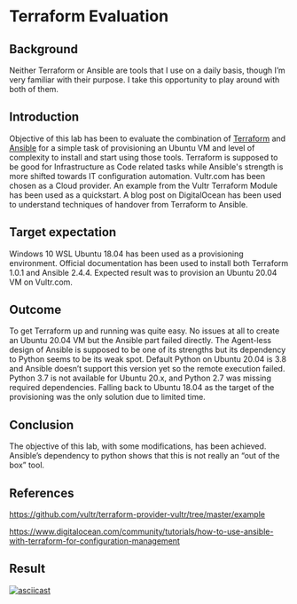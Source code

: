 # Terraform Evaluation
## Background 
Neither Terraform or Ansible are tools that I use on a daily basis, though I’m very familiar with their purpose. I take this opportunity to play around with both of them.

## Introduction
Objective of this lab has been to evaluate the combination of [Terraform](https://www.terraform.io/) and [Ansible](https://docs.ansible.com/ansible/latest/index.html) for a simple task of provisioning an Ubuntu VM and level of complexity to install and start using those tools. Terraform is supposed to be good for Infrastructure as Code related tasks while Ansible's strength is more shifted towards IT configuration automation. Vultr.com has been chosen as a Cloud provider. An example from the Vultr Terraform Module has been used as a quickstart.  A blog post on DigitalOcean has been used to understand techniques of handover from Terraform to Ansible. 

## Target expectation
Windows 10 WSL Ubuntu 18.04 has been used as a provisioning environment. Official documentation has been used to install both Terraform 1.0.1 and Ansible 2.4.4. Expected result was to provision an Ubuntu 20.04 VM on Vultr.com.

## Outcome
To get Terraform up and running was quite easy. No issues at all to create an Ubuntu 20.04 VM but the Ansible part failed directly. The Agent-less design of Ansible is supposed to be one of its strengths but its dependency to Python seems to be its weak spot. Default Python on Ubuntu 20.04 is 3.8 and Ansible doesn’t support this version yet so the remote execution failed. Python 3.7 is not available for Ubuntu 20.x, and Python 2.7 was missing required dependencies. Falling back to Ubuntu 18.04 as the target of the provisioning was the only solution due to limited time.

## Conclusion 
The objective of this lab, with some modifications, has been achieved. Ansible’s dependency to python shows that this is not really an “out of the box” tool.

## References 
https://github.com/vultr/terraform-provider-vultr/tree/master/example


https://www.digitalocean.com/community/tutorials/how-to-use-ansible-with-terraform-for-configuration-management

## Result
[![asciicast](https://asciinema.org/a/Q4L5Y3HNr4VcDiPbPYMhbW1Ce.png)](https://asciinema.org/a/Q4L5Y3HNr4VcDiPbPYMhbW1Ce)


